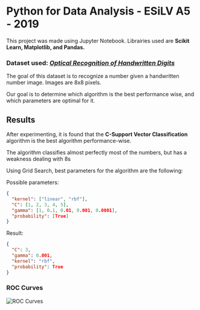 # Python for Data Analysis - ESiLV A5 - 2019

This project was made using Jupyter Notebook. Librairies used are **Scikit Learn, Matplotlib, and Pandas.**

### Dataset used: _[Optical Recognition of Handwritten Digits](http://archive.ics.uci.edu/ml/datasets/Optical+Recognition+of+Handwritten+Digits)_

The goal of this dataset is to recognize a number given a handwritten number image. Images are 8x8 pixels.

Our goal is to determine which algorithm is the best performance wise, and which parameters are optimal for it.

## Results

After experimenting, it is found that the **C-Support Vector Classification** algorithm is the best algorithm performance-wise.

The algorithm classifies almost perfectly most of the numbers, but has a weakness dealing with 8s

Using Grid Search, best parameters for the algorithm are the following:

Possible parameters:

```json
{
  "kernel": ["linear", "rbf"],
  "C": [1, 2, 3, 4, 5],
  "gamma": [1, 0.1, 0.01, 0.001, 0.0001],
  "probability": [True]
}
```

Result:

```json
{
  "C": 3,
  "gamma": 0.001,
  "kernel": "rbf",
  "probability": True
}
```

### ROC Curves

![ROC Curves](https://i.imgur.com/jpTfwlT.png)

